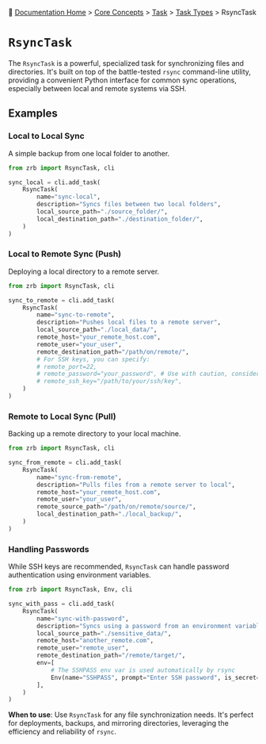 🔖 [Documentation Home](../../../../README.md) > [Core Concepts](../../../README.md) > [Task](../../README.md) > [Task Types](./README.md) > RsyncTask

# `RsyncTask`

The `RsyncTask` is a powerful, specialized task for synchronizing files and directories. It's built on top of the battle-tested `rsync` command-line utility, providing a convenient Python interface for common sync operations, especially between local and remote systems via SSH.

## Examples

### Local to Local Sync

A simple backup from one local folder to another.

```python
from zrb import RsyncTask, cli

sync_local = cli.add_task(
    RsyncTask(
        name="sync-local",
        description="Syncs files between two local folders",
        local_source_path="./source_folder/",
        local_destination_path="./destination_folder/",
    )
)
```

### Local to Remote Sync (Push)

Deploying a local directory to a remote server.

```python
from zrb import RsyncTask, cli

sync_to_remote = cli.add_task(
    RsyncTask(
        name="sync-to-remote",
        description="Pushes local files to a remote server",
        local_source_path="./local_data/",
        remote_host="your_remote_host.com",
        remote_user="your_user",
        remote_destination_path="/path/on/remote/",
        # For SSH keys, you can specify:
        # remote_port=22,
        # remote_password="your_password", # Use with caution, consider environment variables
        # remote_ssh_key="/path/to/your/ssh/key",
    )
)
```

### Remote to Local Sync (Pull)

Backing up a remote directory to your local machine.

```python
from zrb import RsyncTask, cli

sync_from_remote = cli.add_task(
    RsyncTask(
        name="sync-from-remote",
        description="Pulls files from a remote server to local",
        remote_host="your_remote_host.com",
        remote_user="your_user",
        remote_source_path="/path/on/remote/source/",
        local_destination_path="./local_backup/",
    )
)
```

### Handling Passwords

While SSH keys are recommended, `RsyncTask` can handle password authentication using environment variables.

```python
from zrb import RsyncTask, Env, cli

sync_with_pass = cli.add_task(
    RsyncTask(
        name="sync-with-password",
        description="Syncs using a password from an environment variable",
        local_source_path="./sensitive_data/",
        remote_host="another_remote.com",
        remote_user="remote_user",
        remote_destination_path="/remote/target/",
        env=[
            # The SSHPASS env var is used automatically by rsync
            Env(name="SSHPASS", prompt="Enter SSH password", is_secret=True),
        ],
    )
)
```

**When to use**: Use `RsyncTask` for any file synchronization needs. It's perfect for deployments, backups, and mirroring directories, leveraging the efficiency and reliability of `rsync`.